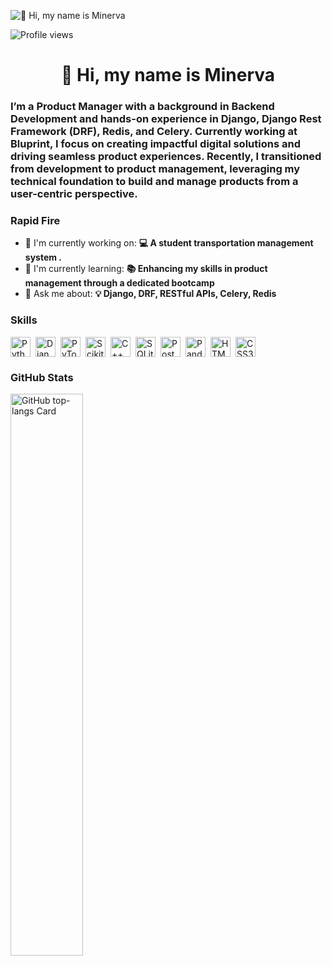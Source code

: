 ![👋 Hi, my name is Minerva](https://scrimba.com/articles/content/images/size/w2000/2022/08/Coding-or-Programming_-What-Is-the-Difference_-main-1.png)

![Profile views](https://komarev.com/ghpvc/?username=nervaishere&label=Profile%20views&color=0e75b6&style=flat)

<div id="toc">
  <ul align="center" style="list-style: none">
    <summary>
      <h1>
        👋 Hi, my name is Minerva
      </h1>
    </summary>
  </ul>
</div>

 **<h3 align="left">I’m a Product Manager with a background in Backend Development and hands-on experience in Django, Django Rest Framework (DRF), Redis, and Celery. Currently working at Bluprint, I focus on creating impactful digital solutions and driving seamless product experiences. Recently, I transitioned from development to product management, leveraging my technical foundation to build and manage products from a user-centric perspective.</h3>**

**<h3 align="left">Rapid Fire</h3>**

- 💼 I'm currently working on: **💻 A student transportation management system .**
- 🌱 I'm currently learning: **📚 Enhancing my skills in product management through a dedicated bootcamp**
- 💬 Ask me about: **💡 Django, DRF, RESTful APIs, Celery, Redis**

 **<h3 align="left">Skills</h3>**

<div style="display: flex; flex-wrap: wrap; gap: 4px; justify-content: left;"><img src="https://img.shields.io/badge/Python-306998?logo=python&logoColor=white" height="32" alt="Python" style="margin-right: 4px"> <img src="https://img.shields.io/badge/Django-092E20?logo=django&logoColor=white" height="32" alt="Django" style="margin-right: 4px"> <img src="https://img.shields.io/badge/PyTorch-EE4C2C?logo=pytorch&logoColor=white" height="32" alt="PyTorch" style="margin-right: 4px"> <img src="https://img.shields.io/badge/Scikit--learn-F7931E?logo=scikit-learn&logoColor=white" height="32" alt="Scikit-learn" style="margin-right: 4px"> <img src="https://img.shields.io/badge/C%2B%2B-F34B7F?logo=c%2B%2B&logoColor=white" height="32" alt="C++" style="margin-right: 4px"> <img src="https://img.shields.io/badge/SQLite-003B57?logo=sqlite&logoColor=white" height="32" alt="SQLite" style="margin-right: 4px"> <img src="https://img.shields.io/badge/PostgreSQL-316192?logo=postgresql&logoColor=white" height="32" alt="PostgreSQL" style="margin-right: 4px"> <img src="https://img.shields.io/badge/Pandas-150458?logo=pandas&logoColor=white" height="32" alt="Pandas" style="margin-right: 4px"> <img src="https://cdn.jsdelivr.net/gh/devicons/devicon@latest/icons/html5/html5-original-wordmark.svg" height="32" alt="HTML5" style="margin-right: 4px"> <img src="https://cdn.jsdelivr.net/gh/devicons/devicon@latest/icons/css3/css3-original-wordmark.svg" height="32" alt="CSS3" style="margin-right: 4px"></div>

 **<h3 align="left">GitHub Stats</h3>**

<p align="left">
  <img width="48%" src="https://github-readme-stats.vercel.app/api/top-langs?username=nervaishere&theme=default&cache_seconds=1800&border_radius=4&hide_title=false&layout=normal&langs_count=3&card_width=400&hide_progress=false" alt="GitHub top-langs Card" />
</p>

